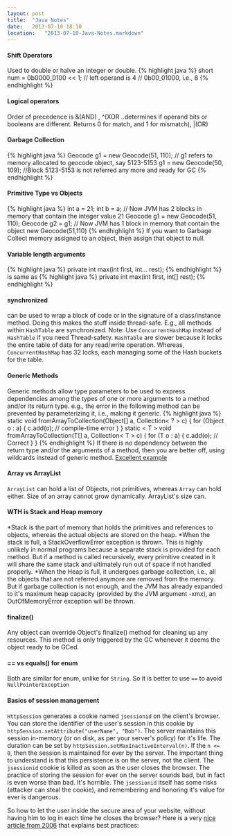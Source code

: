 ```yaml
---
layout: post
title:  "Java Notes"
date:   2013-07-10 18:10
location:   "2013-07-10-Java-Notes.markdown" 
---
```


#### Shift Operators
Used to double or halve an integer or double.
{% highlight java %}
short num = 0b0000_0100 << 1; // left operand is 4
// 0b00_01000, i.e., 8
{% endhighlight %}

#### Logical operators
Order of precedence is &(AND) , ^(XOR ..determines if operand bits or booleans are different. Returns 0 for match, and 1 for mismatch), |(OR)

#### Garbage Collection
{% highlight java %}
Geocode g1 = new Geocode(51, 110); // g1 refers to memory allocated to geocode object, say 5123-5153
g1 = new Geocode(50, 109); //Block 5123-5153 is not referred any more and ready for GC
{% endhighlight %}

#### Primitive Type vs Objects
{% highlight java %}
int a = 21;
int b = a; // Now JVM has 2 blocks in memory that contain the integer value 21
Geocode g1 = new Geocode(51, 110);
Geocode g2 = g1; // Now JVM has 1 block in memory that contain the object new Geocode(51,110)
{% endhighlight %}
If you want to Garbage Collect memory assigned to an object, then assign that object to null.

#### Variable length arguments
{% highlight java %}
private int max(int first, int... rest);
{% endhighlight %}
is same as
{% highlight java %}
private int max(int first, int[] rest);
{% endhighlight %}

#### synchronized
can be used to wrap a block of code or in the signature of a class/instance method. Doing this makes the stuff inside thread-safe. E.g., all methods within `HashTable` are synchronized.
Note: Use `ConcurrentHashMap` instead of `HashTable` if you need Thread-safety. `HashTable` are slower because it locks the entire table of data for any read/write operation. Whereas, `ConcurrentHashMap` has 32 locks, each managing some of the Hash buckets for the table.

#### Generic Methods
Generic methods allow type parameters to be used to express dependencies among the types of one or more arguments to a method and/or its return type. e.g., the error in the following method can be prevented by parameterizing it, i.e., making it generic.
{% highlight java %}
static void fromArrayToCollection(Object[] a, Collection< ? > c) {
    for (Object o : a) { 
        c.add(o); // compile-time error
    }
}
static < T > void fromArrayToCollection(T[] a, Collection< T > c) {
    for (T o : a) {
        c.add(o); // Correct
    }
}
{% endhighlight %}
If there is no dependency between the return type and/or the arguments of a method, then you are better off, using wildcards instead of generic method. [Excellent example](http://docs.oracle.com/javase/tutorial/extra/generics/methods.html)

#### Array vs ArrayList
`ArrayList` can hold a list of Objects, not primitives, whereas `Array` can hold either.
Size of an array cannot grow dynamically. ArrayList's size can.

#### WTH is Stack and Heap memory
*Stack is the part of memory that holds the primitives and references to objects, whereas the actual objects are stored on the heap.
*When the stack is full, a StackOverflowError exception is thrown. This is highly unlikely in normal programs because a separate stack is provided for each method. But if a method is called recursively, every primitive created in it will share the same stack and ultimately run out of space if not handled properly. 
*When the Heap is full, it undergoes garbage collection, i.e., all the objects that are not referred anymore are removed from the memory. But if garbage collection is not enough, and the JVM has already expanded to it's maximum heap capacity (provided by the JVM argument -xmx), an OutOfMemoryError exception will be thrown.

#### finalize()
Any object can override Object's finalize() method for cleaning up any resources. This method is only triggered by the GC whenever it deems the object ready to be GCed.

#### == vs equals() for enum
Both are similar for enum, unlike for `String`. So it is better to use `==` to avoid `NullPointerException`

#### Basics of session management
`HttpSession` generates a cookie named `jsessionid` on the client's browser. You can store the identifier of the user's session in this cookie by `httpSession.setAttribute("userName", "Bob")`. The server maintains this session in-memory (or on disk, as per your server's policy) for it's life. The duration can be set by `httpSession.setMaxInactiveInterval(n)`. If the `n <= 0`, then the session is maintained for ever by the server. The important thing to understand is that this persistence is on the server, not the client. The `jsessionid` cookie is killed as soon as the user closes the browser. The practice of storing the session for ever on the server sounds bad, but in fact is even worse than bad. It's horrible. The `jsessionid` itself has some risks (attacker can steal the cookie), and remembering and honoring it's value for ever is dangerous. 

So how to let the user inside the secure area of your website, without having him to log in each time he closes the browser?
Here is a very [nice article from 2006](http://jaspan.com/improved_persistent_login_cookie_best_practice) that explains best practices: 

